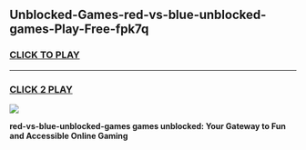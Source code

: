 
## Unblocked-Games-red-vs-blue-unblocked-games-Play-Free-fpk7q
<h3>
<a href="https://premium76.site?title=red-vs-blue-unblocked-games&ref=10A">CLICK TO PLAY</a></h3>
<hr>

<h3>
<a href="https://premium76.site?title=red-vs-blue-unblocked-games&ref=10A">CLICK 2 PLAY</a>
  
</h3>

<a href="https://premium76.site?title=red-vs-blue-unblocked-games&ref=10A"><img src="https://clearcache.store/games.png"></a>


**red-vs-blue-unblocked-games games unblocked: Your Gateway to Fun and Accessible Online Gaming**
